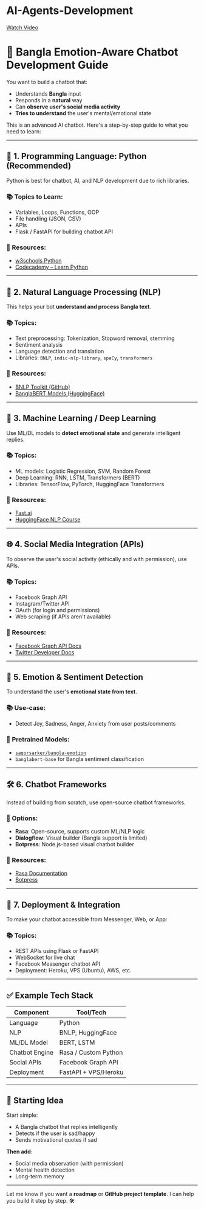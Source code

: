 # AI-Agents-Development

 
[Watch Video](https://www.youtube.com/embed/KC8HT0eWSGk?si=ruFsQA7AK61XdJ3s)




# 🧠 Bangla Emotion-Aware Chatbot Development Guide

You want to build a chatbot that:
- Understands **Bangla** input
- Responds in a **natural** way
- Can **observe user's social media activity**
- **Tries to understand** the user's mental/emotional state

This is an advanced AI chatbot. Here's a step-by-step guide to what you need to learn:

---

## 🔑 1. Programming Language: Python (Recommended)

Python is best for chatbot, AI, and NLP development due to rich libraries.

### 📚 Topics to Learn:
- Variables, Loops, Functions, OOP
- File handling (JSON, CSV)
- APIs
- Flask / FastAPI for building chatbot API

### 📘 Resources:
- [w3schools Python](https://www.w3schools.com/python/)
- [Codecademy – Learn Python](https://www.codecademy.com/learn/learn-python-3)

---

## 🧠 2. Natural Language Processing (NLP)

This helps your bot **understand and process Bangla text**.

### 📚 Topics:
- Text preprocessing: Tokenization, Stopword removal, stemming
- Sentiment analysis
- Language detection and translation
- Libraries: `BNLP`, `indic-nlp-library`, `spaCy`, `transformers`

### 📘 Resources:
- [BNLP Toolkit (GitHub)](https://github.com/sagorbrur/bnlp)
- [BanglaBERT Models (HuggingFace)](https://huggingface.co/csebuetnlp)

---

## 💬 3. Machine Learning / Deep Learning

Use ML/DL models to **detect emotional state** and generate intelligent replies.

### 📚 Topics:
- ML models: Logistic Regression, SVM, Random Forest
- Deep Learning: RNN, LSTM, Transformers (BERT)
- Libraries: TensorFlow, PyTorch, HuggingFace Transformers

### 📘 Resources:
- [Fast.ai](https://course.fast.ai/)
- [HuggingFace NLP Course](https://huggingface.co/learn/nlp-course)

---

## 🌐 4. Social Media Integration (APIs)

To observe the user's social activity (ethically and with permission), use APIs.

### 📚 Topics:
- Facebook Graph API
- Instagram/Twitter API
- OAuth (for login and permissions)
- Web scraping (if APIs aren't available)

### 📘 Resources:
- [Facebook Graph API Docs](https://developers.facebook.com/docs/graph-api/)
- [Twitter Developer Docs](https://developer.twitter.com/)

---

## 🧠 5. Emotion & Sentiment Detection

To understand the user's **emotional state from text**.

### 📚 Use-case:
- Detect Joy, Sadness, Anger, Anxiety from user posts/comments

### 📘 Pretrained Models:
- [`sagorsarker/bangla-emotion`](https://huggingface.co/sagorsarker/bangla-emotion)
- `banglabert-base` for Bangla sentiment classification

---

## 🛠️ 6. Chatbot Frameworks

Instead of building from scratch, use open-source chatbot frameworks.

### 🔧 Options:
- **Rasa**: Open-source, supports custom ML/NLP logic
- **Dialogflow**: Visual builder (Bangla support is limited)
- **Botpress**: Node.js-based visual chatbot builder

### 📘 Resources:
- [Rasa Documentation](https://rasa.com/)
- [Botpress](https://botpress.com/)

---

## 🎯 7. Deployment & Integration

To make your chatbot accessible from Messenger, Web, or App:

### 📚 Topics:
- REST APIs using Flask or FastAPI
- WebSocket for live chat
- Facebook Messenger chatbot API
- Deployment: Heroku, VPS (Ubuntu), AWS, etc.

---

## ✅ Example Tech Stack

| Component        | Tool/Tech                |
|------------------|--------------------------|
| Language         | Python                   |
| NLP              | BNLP, HuggingFace        |
| ML/DL Model      | BERT, LSTM               |
| Chatbot Engine   | Rasa / Custom Python     |
| Social APIs      | Facebook Graph API       |
| Deployment       | FastAPI + VPS/Heroku     |

---

## 🚀 Starting Idea

Start simple:

- A Bangla chatbot that replies intelligently
- Detects if the user is sad/happy
- Sends motivational quotes if sad

**Then add**:
- Social media observation (with permission)
- Mental health detection
- Long-term memory

---

Let me know if you want a **roadmap** or **GitHub project template**. I can help you build it step by step. 🛠️
